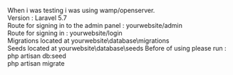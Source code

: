 
When i was testing  i was using wamp/openserver. <br/>
Version : Laravel 5.7 <br/>
Route for signing in to the admin panel : yourwebsite/admin <br/>
Route for signing in  : yourwebsite/login <br/>
Migrations located at yourwebsite\database\migrations <br/>
Seeds located at yourwebsite\database\seeds
Before of using please run : <br/>
php artisan db:seed <br/>
php artisan migrate
